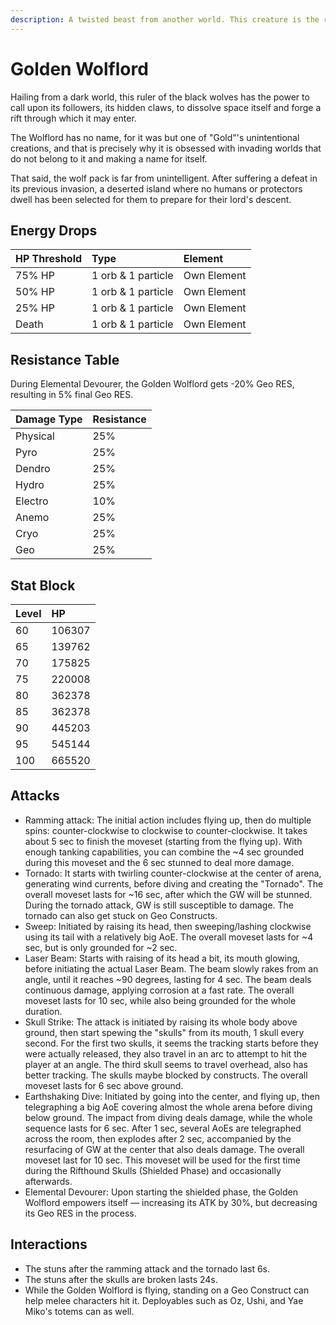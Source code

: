 ```yaml
---
description: A twisted beast from another world. This creature is the ruler of the Riftwolves, and wields the power to command them to dissolve space itself.
---
```


# Golden Wolflord
Hailing from a dark world, this ruler of the black wolves has the power to call upon its followers, its hidden claws, to dissolve space itself and forge a rift through which it may enter.  

The Wolflord has no name, for it was but one of "Gold"'s unintentional creations, and that is precisely why it is obsessed with invading worlds that do not belong to it and making a name for itself.  

That said, the wolf pack is far from unintelligent. After suffering a defeat in its previous invasion, a deserted island where no humans or protectors dwell has been selected for them to prepare for their lord's descent.  

## Energy Drops
| HP Threshold | Type | Element |
| :--- | :--- | :--- |
| 75% HP | 1 orb & 1 particle | Own Element |
| 50% HP | 1 orb & 1 particle | Own Element |
| 25% HP | 1 orb & 1 particle | Own Element |
| Death | 1 orb & 1 particle | Own Element |

## Resistance Table
During Elemental Devourer, the Golden Wolflord gets -20% Geo RES, resulting in 5% final Geo RES.  

| Damage Type | Resistance |
| :--- | :--- |
| Physical | 25% |
| Pyro | 25% |
| Dendro | 25% |
| Hydro | 25% |
| Electro | 10% |
| Anemo | 25% |
| Cryo | 25% |
| Geo | 25% |

## Stat Block

| Level | HP |
| :--- | :--- |
| 60 | 106307 |
| 65 | 139762 |
| 70 | 175825 |
| 75 | 220008 |
| 80 | 362378 |
| 85 | 362378 |
| 90 | 445203 |
| 95 | 545144 |
| 100 | 665520 |

## Attacks
* Ramming attack: The initial action includes flying up, then do multiple spins: counter-clockwise to clockwise to counter-clockwise. It takes about 5 sec to finish the moveset (starting from the flying up). With enough tanking capabilities, you can combine the ~4 sec grounded during this moveset and the 6 sec stunned to deal more damage.
* Tornado: It starts with twirling counter-clockwise at the center of arena, generating wind currents, before diving and creating the "Tornado". The overall moveset lasts for ~16 sec, after which the GW will be stunned. During the tornado attack, GW is still susceptible to damage. The tornado can also get stuck on Geo Constructs.
* Sweep: Initiated by raising its head, then sweeping/lashing clockwise using its tail with a relatively big AoE. The overall moveset lasts for ~4 sec, but is only grounded for ~2 sec.
* Laser Beam: Starts with raising of its head a bit, its mouth glowing, before initiating the actual Laser Beam. The beam slowly rakes from an angle, until it reaches ~90 degrees, lasting for 4 sec. The beam deals continuous damage, applying corrosion at a fast rate. The overall moveset lasts for 10 sec, while also being grounded for the whole duration.
* Skull Strike: The attack is initiated by raising its whole body above ground, then start spewing the "skulls" from its mouth, 1 skull every second. For the first two skulls, it seems the tracking starts before they were actually released, they also travel in an arc to attempt to hit the player at an angle. The third skull seems to travel overhead, also has better tracking. The skulls maybe blocked by constructs. The overall moveset lasts for 6 sec above ground.
* Earthshaking Dive: Initiated by going into the center, and flying up, then telegraphing a big AoE covering almost the whole arena before diving below ground.  The impact from diving deals damage, while the whole sequence lasts for 6 sec. After 1 sec, several AoEs are telegraphed across the room, then explodes after 2 sec, accompanied by the resurfacing of GW at the center that also deals damage. The overall moveset last for 10 sec. This moveset will be used for the first time during the Rifthound Skulls (Shielded Phase) and occasionally afterwards.
* Elemental Devourer: Upon starting the shielded phase, the Golden Wolflord empowers itself — increasing its ATK by 30%, but decreasing its Geo RES in the process.

## Interactions
* The stuns after the ramming attack and the tornado last 6s.
* The stuns after the skulls are broken lasts 24s.
* While the Golden Wolflord is flying, standing on a Geo Construct can help melee characters hit it. Deployables such as Oz, Ushi, and Yae Miko's totems can as well.
